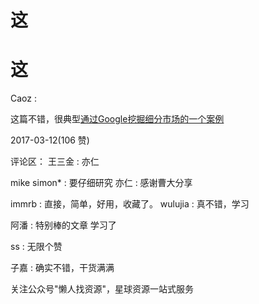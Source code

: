 # 这

# 这

Caoz :

这篇不错，很典型[通过](https://mp.weixin.qq.com/s/cXa6Rwiet5gN8bSe-h4QNw)[Google](https://mp.weixin.qq.com/s/cXa6Rwiet5gN8bSe-h4QNw)[挖掘细分市场的一个案例](https://mp.weixin.qq.com/s/cXa6Rwiet5gN8bSe-h4QNw)

2017-03-12(106 赞)

评论区： 王三金 : 亦仁

mike simon* : 要仔细研究 亦仁 : 感谢曹大分享

immrb : 直接，简单，好用，收藏了。 wulujia : 真不错，学习

阿潘 : 特别棒的文章 学习了

ss : 无限个赞

子嘉 : 确实不错，干货满满

关注公众号"懒人找资源"，星球资源一站式服务